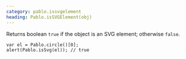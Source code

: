 ```yaml
---
category: pablo.issvgelement
heading: Pablo.isSVGElement(obj)
---
```


Returns boolean `true` if the object is an SVG element; otherwise `false`.

    var el = Pablo.circle()[0];
    alert(Pablo.isSvg(el)); // true
